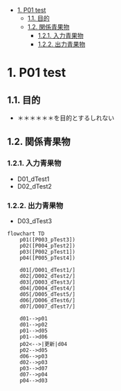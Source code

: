 - [1. P01 test](#1-p01-test)
  - [1.1. 目的](#11-目的)
  - [1.2. 関係青果物](#12-関係青果物)
    - [1.2.1. 入力青果物](#121-入力青果物)
    - [1.2.2. 出力青果物](#122-出力青果物)

# 1. P01 test

## 1.1. 目的

- ＊＊＊＊＊＊を目的とするしれない

## 1.2. 関係青果物

### 1.2.1. 入力青果物

- D01_dTest1
- D02_dTest2

### 1.2.2. 出力青果物

- D03_dTest3

```mermaid
flowchart TD
    p01([P003_pTest3])
    p02([P004_pTest2])
    p03([P002_pTest1])
    p04([P005_pTest4])

    d01[/D001_dTest1/]
    d02[/D002_dTest2/]
    d03[/D003_dTest3/]
    d04[/D004_dTest4/]
    d05[/D005_dTest5/]
    d06[/D006_dTest6/]
    d07[/D007_dTest7/]

    d01-->p01
    d01-->p02
    p01-->d05
    p01-->d06
    p02<-->|更新|d04
    p02-->d05
    d06-->p03
    d02-->p03
    p03-->d07
    d07-->p04
    p04-->d03
```
